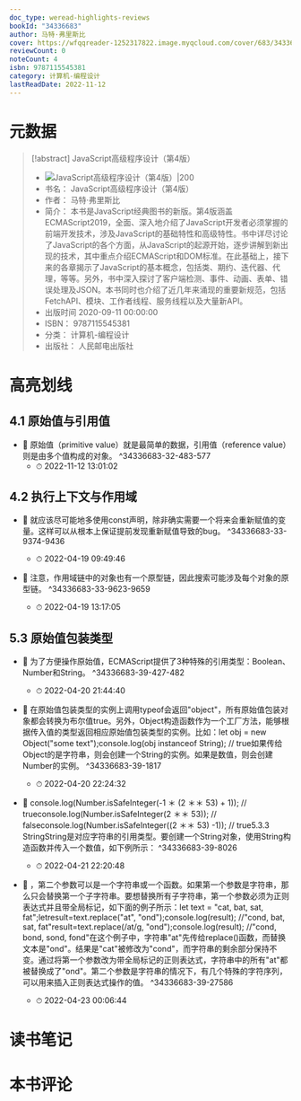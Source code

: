 ```yaml
---
doc_type: weread-highlights-reviews
bookId: "34336683"
author: 马特·弗里斯比
cover: https://wfqqreader-1252317822.image.myqcloud.com/cover/683/34336683/t7_34336683.jpg
reviewCount: 0
noteCount: 4
isbn: 9787115545381
category: 计算机-编程设计
lastReadDate: 2022-11-12
---
```

# 元数据
> [!abstract] JavaScript高级程序设计（第4版）
> - ![ JavaScript高级程序设计（第4版）|200](https://wfqqreader-1252317822.image.myqcloud.com/cover/683/34336683/t7_34336683.jpg)
> - 书名： JavaScript高级程序设计（第4版）
> - 作者： 马特·弗里斯比
> - 简介： 本书是JavaScript经典图书的新版。第4版涵盖ECMAScript2019，全面、深入地介绍了JavaScript开发者必须掌握的前端开发技术，涉及JavaScript的基础特性和高级特性。书中详尽讨论了JavaScript的各个方面，从JavaScript的起源开始，逐步讲解到新出现的技术，其中重点介绍ECMAScript和DOM标准。在此基础上，接下来的各章揭示了JavaScript的基本概念，包括类、期约、迭代器、代理，等等。另外，书中深入探讨了客户端检测、事件、动画、表单、错误处理及JSON。本书同时也介绍了近几年来涌现的重要新规范，包括FetchAPI、模块、工作者线程、服务线程以及大量新API。
> - 出版时间 2020-09-11 00:00:00
> - ISBN： 9787115545381
> - 分类： 计算机-编程设计
> - 出版社： 人民邮电出版社

# 高亮划线

## 4.1 原始值与引用值


- 📌 原始值（primitive value）就是最简单的数据，引用值（reference value）则是由多个值构成的对象。 ^34336683-32-483-577
    - ⏱ 2022-11-12 13:01:02 
## 4.2 执行上下文与作用域


- 📌 就应该尽可能地多使用const声明，除非确实需要一个将来会重新赋值的变量。这样可以从根本上保证提前发现重新赋值导致的bug。 ^34336683-33-9374-9436
    - ⏱ 2022-04-19 09:49:46 

- 📌 注意，作用域链中的对象也有一个原型链，因此搜索可能涉及每个对象的原型链。 ^34336683-33-9623-9659
    - ⏱ 2022-04-19 13:17:05 
## 5.3 原始值包装类型


- 📌 为了方便操作原始值，ECMAScript提供了3种特殊的引用类型：Boolean、Number和String。 ^34336683-39-427-482
    - ⏱ 2022-04-20 21:44:40 

- 📌 在原始值包装类型的实例上调用typeof会返回"object"，所有原始值包装对象都会转换为布尔值true。另外，Object构造函数作为一个工厂方法，能够根据传入值的类型返回相应原始值包装类型的实例。比如：let obj = new Object("some text");console.log(obj instanceof String);   // true如果传给Object的是字符串，则会创建一个String的实例。如果是数值，则会创建Number的实例。 ^34336683-39-1817
    - ⏱ 2022-04-20 22:24:32 

- 📌 console.log(Number.isSafeInteger(-1 ＊ (2 ＊＊ 53) + 1));   // trueconsole.log(Number.isSafeInteger(2 ＊＊ 53));                // falseconsole.log(Number.isSafeInteger((2 ＊＊ 53) -1));         // true5.3.3 StringString是对应字符串的引用类型。要创建一个String对象，使用String构造函数并传入一个数值，如下例所示： ^34336683-39-8026
    - ⏱ 2022-04-21 22:20:48 

- 📌 ，第二个参数可以是一个字符串或一个函数。如果第一个参数是字符串，那么只会替换第一个子字符串。要想替换所有子字符串，第一个参数必须为正则表达式并且带全局标记，如下面的例子所示：let text = "cat, bat, sat, fat";letresult=text.replace("at", "ond");console.log(result);  //"cond, bat, sat, fat"result=text.replace(/at/g, "ond");console.log(result);  //"cond, bond, sond, fond"在这个例子中，字符串"at"先传给replace()函数，而替换文本是"ond"。结果是"cat"被修改为"cond"，而字符串的剩余部分保持不变。通过将第一个参数改为带全局标记的正则表达式，字符串中的所有"at"都被替换成了"ond"。第二个参数是字符串的情况下，有几个特殊的字符序列，可以用来插入正则表达式操作的值。 ^34336683-39-27586
    - ⏱ 2022-04-23 00:06:44 
# 读书笔记

# 本书评论
